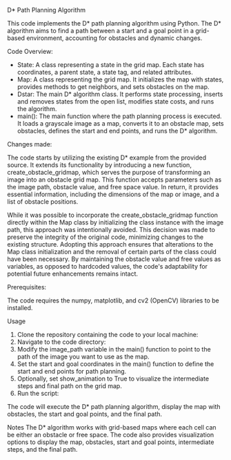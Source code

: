 D* Path Planning Algorithm

This code implements the D* path planning algorithm using Python. The D* algorithm aims to find a path between a start and a goal point in a grid-based environment, accounting for obstacles and dynamic changes.

Code Overview:
* State: A class representing a state in the grid map. Each state has coordinates, a parent state, a state tag, and related attributes.
* Map: A class representing the grid map. It initializes the map with states, provides methods to get neighbors, and sets obstacles on the map.
* Dstar: The main D* algorithm class. It performs state processing, inserts and removes states from the open list, modifies state costs, and runs the algorithm.
* main(): The main function where the path planning process is executed. It loads a grayscale image as a map, converts it to an obstacle map, sets obstacles, defines the start and end points, and runs the D* algorithm.


Changes made:

The code starts by utilizing the existing D* example from the provided source. It extends its functionality by introducing a new function, create_obstacle_gridmap, which serves the purpose of transforming an image into an obstacle grid map. This function accepts parameters such as the image path, obstacle value, and free space value. In return, it provides essential information, including the dimensions of the map or image, and a list of obstacle positions.

While it was possible to incorporate the create_obstacle_gridmap function directly within the Map class by initializing the class instance with the image path, this approach was intentionally avoided. This decision was made to preserve the integrity of the original code, minimizing changes to the existing structure. Adopting this approach ensures that alterations to the Map class initialization and the removal of certain parts of the class could have been necessary. By maintaining the obstacle value and free values as variables, as opposed to hardcoded values, the code's adaptability for potential future enhancements remains intact.

Prerequisites:

The code requires the numpy, matplotlib, and cv2 (OpenCV) libraries to be installed.

Usage
1. Clone the repository containing the code to your local machine:
2. Navigate to the code directory:
3. Modify the image_path variable in the main() function to point to the path of the image you want to use as the map.
4. Set the start and goal coordinates in the main() function to define the start and end points for path planning.
5. Optionally, set show_animation to True to visualize the intermediate steps and final path on the grid map.
6. Run the script:

The code will execute the D* path planning algorithm, display the map with obstacles, the start and goal points, and the final path.

Notes
The D* algorithm works with grid-based maps where each cell can be either an obstacle or free space.
The code also provides visualization options to display the map, obstacles, start and goal points, intermediate steps, and the final path.
